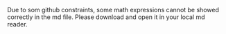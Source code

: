 Due to som github constraints, some math expressions cannot be showed correctly in the md file. Please download and open it in your local md reader.
